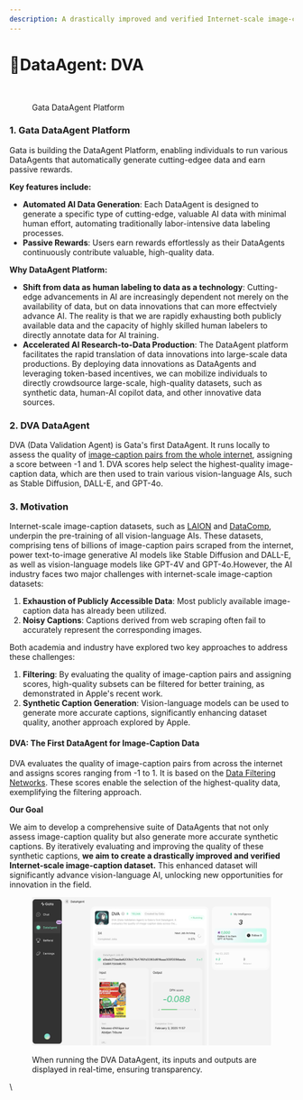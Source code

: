 ```yaml
---
description: A drastically improved and verified Internet-scale image-caption dataset
---
```


# 🤖DataAgent: DVA

<figure><img src="https://files.gitbook.com/v0/b/gitbook-x-prod.appspot.com/o/spaces%2FIpgICGCeDtlQSOATHGKE%2Fuploads%2FE5jySQvXOA9ACgSVTDAu%2F%E6%88%AA%E5%B1%8F2025-01-20%20%E4%B8%8B%E5%8D%884.25.05.png?alt=media&#x26;token=f13beec4-75a1-4dca-b649-8c87af74802f" alt="" width="563"><figcaption><p>Gata DataAgent Platform</p></figcaption></figure>

### 1. Gata DataAgent Platform <a href="#id-1.-gata-dataagent-platform" id="id-1.-gata-dataagent-platform"></a>

Gata is building the DataAgent Platform, enabling individuals to run various DataAgents that automatically generate cutting-edgee data and earn passive rewards.

**Key features include:**

* **Automated AI Data Generation**: Each DataAgent is designed to generate a specific type of cutting-edge, valuable AI data with minimal human effort, automating traditionally labor-intensive data labeling processes.
* **Passive Rewards**: Users earn rewards effortlessly as their DataAgents continuously contribute valuable, high-quality data.

**Why DataAgent Platform:**

* **Shift from data as human labeling to data as a technology**: Cutting-edge advancements in AI are increasingly dependent not merely on the availability of data, but on data innovations that can more effectviely advance AI. The reality is that we are rapidly exhausting both publicly available data and the capacity of highly skilled human labelers to directly annotate data for AI training.
* **Accelerated AI Research-to-Data Production**: The DataAgent platform facilitates the rapid translation of data innovations into large-scale data productions. By deploying data innovations as DataAgents and leveraging token-based incentives, we can mobilize individuals to directly crowdsource large-scale, high-quality datasets, such as synthetic data, human-AI copilot data, and other innovative data sources.

### 2. DVA DataAgent <a href="#id-2.-dva-dataagent" id="id-2.-dva-dataagent"></a>

DVA (Data Validation Agent) is Gata's first DataAgent. It runs locally to assess the quality of [image-caption pairs from the whole internet](https://github.com/mlfoundations/datacomp), assigning a score between -1 and 1. DVA scores help select the highest-quality image-caption data, which are then used to train various vision-language AIs, such as Stable Diffusion, DALL-E, and GPT-4o.

### 3. Motivation <a href="#id-3.-motivation" id="id-3.-motivation"></a>

Internet-scale image-caption datasets, such as [LAION](https://laion.ai/blog/laion-5b/) and [DataComp](https://arxiv.org/abs/2304.14108), underpin the pre-training of all vision-language AIs. These datasets, comprising tens of billions of image-caption pairs scraped from the internet, power text-to-image generative AI models like Stable Diffusion and DALL-E, as well as vision-language models like GPT-4V and GPT-4o.However, the AI industry faces two major challenges with internet-scale image-caption datasets:

1. **Exhaustion of Publicly Accessible Data**: Most publicly available image-caption data has already been utilized.
2. **Noisy Captions**: Captions derived from web scraping often fail to accurately represent the corresponding images.

Both academia and industry have explored two key approaches to address these challenges:

1. **Filtering**: By evaluating the quality of image-caption pairs and assigning scores, high-quality subsets can be filtered for better training, as demonstrated in Apple's recent work.
2. **Synthetic Caption Generation**: Vision-language models can be used to generate more accurate captions, significantly enhancing dataset quality, another approach explored by Apple.

#### **DVA: The First DataAgent for Image-Caption Data**

DVA evaluates the quality of image-caption pairs from across the internet and assigns scores ranging from -1 to 1. It is based on the [Data Filtering Networks](https://arxiv.org/abs/2309.17425). These scores enable the selection of the highest-quality data, exemplifying the filtering approach.

**Our Goal**

We aim to develop a comprehensive suite of DataAgents that not only assess image-caption quality but also generate more accurate synthetic captions. By iteratively evaluating and improving the quality of these synthetic captions, **we aim to create a drastically improved and verified Internet-scale image-caption dataset.** This enhanced dataset will significantly advance vision-language AI, unlocking new opportunities for innovation in the field.

<figure><img src="../.gitbook/assets/截屏2025-02-03 上午11.57.38.png" alt="" width="563"><figcaption><p>When running the DVA DataAgent, its inputs and outputs are displayed in real-time, ensuring transparency.</p></figcaption></figure>

\
